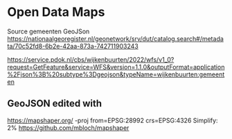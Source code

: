 # Open Data Maps

Source gemeenten GeoJSon
https://nationaalgeoregister.nl/geonetwork/srv/dut/catalog.search#/metadata/70c52fd8-6b2e-42aa-873a-742711903243

https://service.pdok.nl/cbs/wijkenbuurten/2022/wfs/v1_0?request=GetFeature&service=WFS&version=1.1.0&outputFormat=application%2Fjson%3B%20subtype%3Dgeojson&typeName=wijkenbuurten:gemeenten

## GeoJSON edited with
https://mapshaper.org/
-proj from=EPSG:28992 crs=EPSG:4326
Simplify: 2%
https://github.com/mbloch/mapshaper